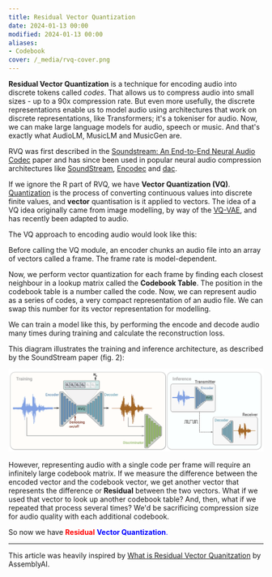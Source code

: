 ```yaml
---
title: Residual Vector Quantization
date: 2024-01-13 00:00
modified: 2024-01-13 00:00
aliases:
- Codebook
cover: /_media/rvq-cover.png
---
```


**Residual Vector Quantization** is a technique for encoding audio into discrete tokens called *codes*. That allows us to compress audio into small sizes - up to a 90x compression rate. But even more usefully, the discrete representations enable us to model audio using architectures that work on discrete representations, like Transformers; it's a tokeniser for audio. Now, we can make large language models for audio, speech or music. And that's exactly what AudioLM, MusicLM and MusicGen are.

RVQ was first described in the [Soundstream: An End-to-End Neural Audio Codec](../../../permanent/soundstream-an-end-to-end-neural-audio-codec.md) paper and has since been used in popular neural audio compression architectures like [SoundStream](../../../permanent/soundstream.md), [Encodec](../../../permanent/encodec.md) and [dac](../../../permanent/dac.md).

If we ignore the R part of RVQ, we have **Vector Quantization (VQ)**. [Quantization](../../../permanent/quantization.md) is the process of converting continuous values into discrete finite values, and **vector** quantisation is it applied to vectors. The idea of a VQ idea originally came from image modelling, by way of the [VQ-VAE](../../../permanent/vq-vae.md), and has recently been adapted to audio.

The VQ approach to encoding audio would look like this:

Before calling the VQ module, an encoder chunks an audio file into an array of vectors called a frame. The frame rate is model-dependent.

Now, we perform vector quantization for each frame by finding each closest neighbour in a lookup matrix called the **Codebook Table**. The position in the codebook table is a number called the code. Now, we can represent audio as a series of codes, a very compact representation of an audio file. We can swap this number for its vector representation for modelling.

We can train a model like this, by performing the encode and decode audio many times during training and calculate the reconstruction loss.

This diagram illustrates the training and inference architecture, as described by the SoundStream paper (fig. 2):

![](../_media/residual-vector-quantization-fig-2%201.png)

However, representing audio with a single code per frame will require an infinitely large codebook matrix. If we measure the difference between the encoded vector and the codebook vector, we get another vector that represents the difference or **Residual** between the two vectors. What if we used that vector to look up another codebook table? And, then, what if we repeated that process several times? We'd be sacrificing compression size for audio quality with each additional codebook.

So now we have <span style="color: red;">**Residual**</span> <span style="color: blue;">**Vector Quantization**</a>.

---

This article was heavily inspired by [What is Residual Vector Quanitzation](https://www.assemblyai.com/blog/what-is-residual-vector-quantization) by AssemblyAI.